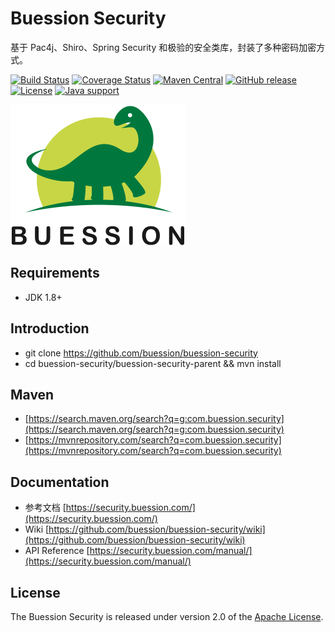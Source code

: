 # Buession Security

基于 Pac4j、Shiro、Spring Security 和极验的安全类库，封装了多种密码加密方式。

[![Build Status](https://travis-ci.org/buession/buession-security.svg?branch=master)](https://travis-ci.org/buession/buession-security)
[![Coverage Status](https://img.shields.io/codecov/c/github/buession/buession-security/master.svg)](https://codecov.io/github/buession/buession-security?branch=master&view=all#sort=coverage&dir=asc)
[![Maven Central](https://img.shields.io/maven-central/v/com.buession.security/buession-security-core.svg)](https://search.maven.org/search?q=g:com.buession.security)
[![GitHub release](https://img.shields.io/github/release/buession/buession-security.svg)](https://github.com/buession/buession-security/releases)
[![License](https://img.shields.io/badge/license-Apache%202-4EB1BA.svg)](https://www.apache.org/licenses/LICENSE-2.0.html)
[![Java support](https://img.shields.io/badge/Java-8+-green?logo=java&logoColor=white)](https://openjdk.java.net/)

<img src="docs/images/logo.png" alt="Buession Security" title="Buession Security" width="280px" />

## Requirements

- JDK 1.8+

## Introduction

- git clone https://github.com/buession/buession-security
- cd buession-security/buession-security-parent && mvn install

## Maven

- [https://search.maven.org/search?q=g:com.buession.security](https://search.maven.org/search?q=g:com.buession.security)
- [https://mvnrepository.com/search?q=com.buession.security](https://mvnrepository.com/search?q=com.buession.security)

## Documentation

- 参考文档 [https://security.buession.com/](https://security.buession.com/)
- Wiki [https://github.com/buession/buession-security/wiki](https://github.com/buession/buession-security/wiki)
- API Reference [https://security.buession.com/manual/](https://security.buession.com/manual/)

## License

The Buession Security is released under version 2.0 of the [Apache License](https://www.apache.org/licenses/LICENSE-2.0).